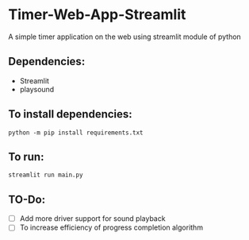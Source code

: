 # Timer-Web-App-Streamlit
A simple timer application  on the web using streamlit module of python

## Dependencies:
- Streamlit
- playsound

## To install dependencies:
```
python -m pip install requirements.txt
```

## To run:
```
streamlit run main.py
```

## TO-Do:
- [ ] Add more driver support for sound playback
- [ ] To increase efficiency of progress completion algorithm
